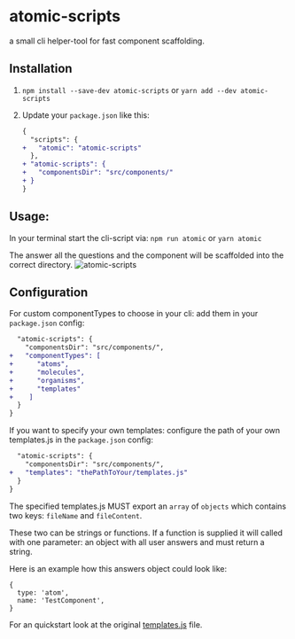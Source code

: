# atomic-scripts
a small cli helper-tool for fast component scaffolding.

## Installation
1. `npm install --save-dev atomic-scripts` or `yarn add --dev atomic-scripts`

2. Update your `package.json` like this:
   ```diff json
   {
     "scripts": {
   +   "atomic": "atomic-scripts"
     },
   + "atomic-scripts": {
   +   "componentsDir": "src/components/"
   + }
   }
   ```
   
## Usage:
In your terminal start the cli-script via: `npm run atomic` or `yarn atomic`

The answer all the questions and the component will be scaffolded into the correct directory.
![atomic-scripts](http://www.giphy.com/gifs/l0CPbmWBJSbeirLNu/giphy.gif)
   
## Configuration

For custom componentTypes to choose in your cli: add them in your `package.json` config:
   ```diff json
     "atomic-scripts": {
       "componentsDir": "src/components/",
   +   "componentTypes": [
   +      "atoms",
   +      "molecules",
   +      "organisms",
   +      "templates"          
   +    ]
     }
   }
   ```
   
If you want to specify your own templates: configure the path of your own templates.js in the `package.json` config:

   ```diff json
     "atomic-scripts": {
       "componentsDir": "src/components/",
   +   "templates": "thePathToYour/templates.js"
     }
   }
   ```   
   
The specified templates.js MUST export an `array` of `objects` which contains two keys:
`fileName` and `fileContent`.

These two can be strings or functions. 
If a function is supplied it will called with one parameter: 
an object with all user answers and must return a string.

Here is an example how this answers object could look like:
```
{
  type: 'atom',
  name: 'TestComponent',
}
```

For an quickstart look at the original [templates.js](/templates/templates.js) file.

